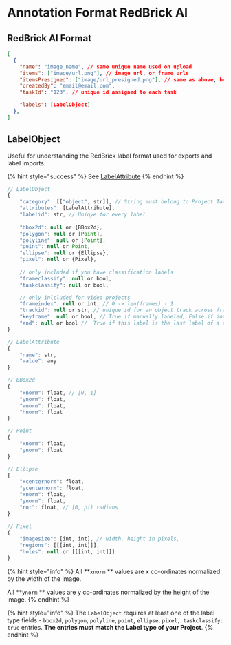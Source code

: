 # Annotation Format RedBrick AI

## RedBrick AI Format

```json
[
  {
    "name": "image_name", // same unique name used on upload
    "items": ["image/url.png"], // image url, or frame urls
    "itemsPresigned": ["image/url_presigned.png"], // same as above, but signed urls
    "createdBy": "email@email.com",
    "taskId": "123", // unique id assigned to each task

    "labels": [LabelObject]
  },
]
```



## LabelObject

Useful for understanding the RedBrick label format used for exports and label imports.&#x20;

{% hint style="success" %}
See [LabelAttribute](taxonomyobject.md)
{% endhint %}

```javascript
// LabelObject
{
    "category": [["object", str]], // String must belong to Project Taxonomy
    "attributes": [LabelAttribute],
    "labelid": str, // Uniqye for every label 
    
    "bbox2d": null or {BBox2d},
    "polygon": null or [Point],
    "polyline": null or [Point],
    "point": null or Point,
    "ellipse": null or {Ellipse},
    "pixel": null or {Pixel},
    
    // only included if you have classification labels    
    "frameclassify": null or bool,
    "taskclassify": null or bool,

    // only inlcluded for video projects
    "frameindex": null or int, // 0 -> len(frames) - 1 
    "trackid": null or str, // unique id for an object track across frames
    "keyframe": null or bool, // True if manually labeled, False if interpolated
    "end": null or bool //  True if this label is the last label of a track.
}

// LabelAttribute
{
    "name": str,
    "value": any
}

// BBox2d
{
    "xnorm": float, // [0, 1]
    "ynorm": float,
    "wnorm": float,
    "hnorm": float 
}

// Point
{
    "xnorm": float,
    "ynorm": float
}

// Ellipse
{
    "xcenternorm": float,
    "ycenternorm": float,
    "xnorm": float,
    "ynorm": float,
    "rot": float, // [0, pi) radians
}

// Pixel 
{
    "imagesize": [int, int], // width, height in pixels,
    "regions": [[[int, int]]],
    "holes": null or [[[int, int]]]
}

```

{% hint style="info" %}
All **`xnorm` ** values are x co-ordinates normalized by the width of the image.

All **`ynorm` ** values are y co-ordinates normalized by the height of the image.&#x20;
{% endhint %}

{% hint style="info" %}
The `LabelObject` requires at least one of the label type fields  - `bbox2d`, `polygon`, `polyline`, `point`, `ellipse`, `pixel, taskclassify: true` entries. **The entries must match the Label type of your Project**.
{% endhint %}
